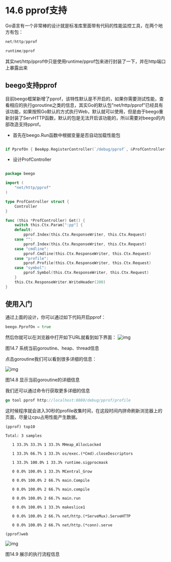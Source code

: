 # 14.6 pprof支持

Go语言有一个非常棒的设计就是标准库里面带有代码的性能监控工具，在两个地方有包：

```Go
net/http/pprof

runtime/pprof
```

其实net/http/pprof中只是使用runtime/pprof包来进行封装了一下，并在http端口上暴露出来

## beego支持pprof

目前beego框架新增了pprof，该特性默认是不开启的，如果你需要测试性能，查看相应的执行goroutine之类的信息，其实Go的默认包"net/http/pprof"已经具有该功能，如果按照Go默认的方式执行Web，默认就可以使用，但是由于beego重新封装了ServHTTP函数，默认的包是无法开启该功能的，所以需要对beego的内部改造支持pprof。

- 首先在beego.Run函数中根据变量是否自动加载性能包 
```Go

if PprofOn { BeeApp.RegisterController(`/debug/pprof`, &ProfController{}) BeeApp.RegisterController(`/debug/pprof/:pp([\w]+)`, &ProfController{}) }

```
- 设计ProfController
```Go

package beego

import (
    "net/http/pprof"
)

type ProfController struct {
    Controller
}

func (this *ProfController) Get() {
    switch this.Ctx.Param[":pp"] {
    default:
        pprof.Index(this.Ctx.ResponseWriter, this.Ctx.Request)
    case "":
        pprof.Index(this.Ctx.ResponseWriter, this.Ctx.Request)
    case "cmdline":
        pprof.Cmdline(this.Ctx.ResponseWriter, this.Ctx.Request)
    case "profile":
        pprof.Profile(this.Ctx.ResponseWriter, this.Ctx.Request)
    case "symbol":
        pprof.Symbol(this.Ctx.ResponseWriter, this.Ctx.Request)
    }
    this.Ctx.ResponseWriter.WriteHeader(200)
}
```

## 使用入门

通过上面的设计，你可以通过如下代码开启pprof：

```Go
beego.PprofOn = true
```

然后你就可以在浏览器中打开如下URL就看到如下界面： ![img](https://astaxie.gitbooks.io/build-web-application-with-golang/content/zh/images/14.6.pprof.png?raw=true)

图14.7 系统当前goroutine、heap、thread信息

点击goroutine我们可以看到很多详细的信息：

![img](https://astaxie.gitbooks.io/build-web-application-with-golang/content/zh/images/14.6.pprof2.png?raw=true)

图14.8 显示当前goroutine的详细信息

我们还可以通过命令行获取更多详细的信息

```Go
go tool pprof http://localhost:8080/debug/pprof/profile
```

这时候程序就会进入30秒的profile收集时间，在这段时间内拼命刷新浏览器上的页面，尽量让cpu占用性能产生数据。

```
(pprof) top10

Total: 3 samples

   1 33.3% 33.3% 1 33.3% MHeap_AllocLocked

   1 33.3% 66.7% 1 33.3% os/exec.(*Cmd).closeDescriptors

   1 33.3% 100.0% 1 33.3% runtime.sigprocmask

   0 0.0% 100.0% 1 33.3% MCentral_Grow

   0 0.0% 100.0% 2 66.7% main.Compile

   0 0.0% 100.0% 2 66.7% main.compile

   0 0.0% 100.0% 2 66.7% main.run

   0 0.0% 100.0% 1 33.3% makeslice1

   0 0.0% 100.0% 2 66.7% net/http.(*ServeMux).ServeHTTP

   0 0.0% 100.0% 2 66.7% net/http.(*conn).serve    

(pprof)web
```

![img](https://astaxie.gitbooks.io/build-web-application-with-golang/content/zh/images/14.6.pprof3.png?raw=true)

图14.9 展示的执行流程信息